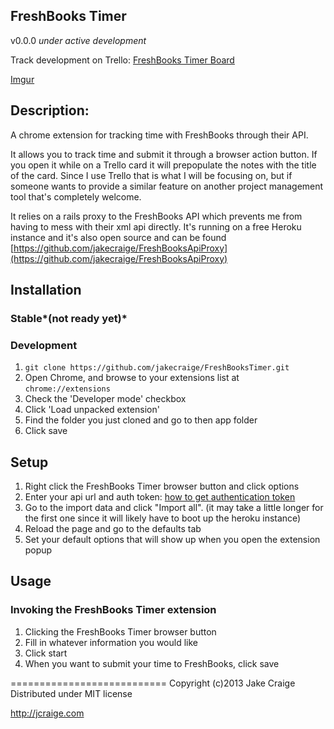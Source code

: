 FreshBooks Timer
----------------------------------
v0.0.0
*under active development*

Track development on Trello: [FreshBooks Timer Board](https://trello.com/b/VlS3lADH)

[Imgur](http://i.imgur.com/82TuRqN.jpg)

## Description:

A chrome extension for tracking time with FreshBooks through their API.

It allows you to track time and submit it through a browser action button. If
you open it while on a Trello card it will prepopulate the notes with the title
of the card. Since I use Trello that is what I will be focusing on, but if
someone wants to provide a similar feature on another project management tool
that's completely welcome.

It relies on a rails proxy to the FreshBooks API which prevents me from having
to mess with their xml api directly. It's running on a free Heroku instance and
it's also open source and can be found
[https://github.com/jakecraige/FreshBooksApiProxy](https://github.com/jakecraige/FreshBooksApiProxy)

## Installation

### Stable*(not ready yet)*

### Development

1. `git clone https://github.com/jakecraige/FreshBooksTimer.git`
2. Open Chrome, and browse to your extensions list at `chrome://extensions`
3. Check the 'Developer mode' checkbox
4. Click 'Load unpacked extension'
5. Find the folder you just cloned and go to then app folder
6. Click save

## Setup

1. Right click the FreshBooks Timer browser button and click options
2. Enter your api url and auth token: [how to get authentication
   token](http://community.freshbooks.com/support/what-is-my-authentication-token-api-and-where-can-i-get-it/)
3. Go to the import data and click "Import all". (it may take a little
   longer for the first one since it will likely have to boot up the heroku
   instance)
4. Reload the page and go to the defaults tab
5. Set your default options that will show up when you open the extension
   popup

## Usage

### Invoking the FreshBooks Timer extension

1. Clicking the FreshBooks Timer browser button
2. Fill in whatever information you would like
3. Click start
4. When you want to submit your time to FreshBooks, click save

===========================
Copyright (c)2013 Jake Craige
Distributed under MIT license

http://jcraige.com
